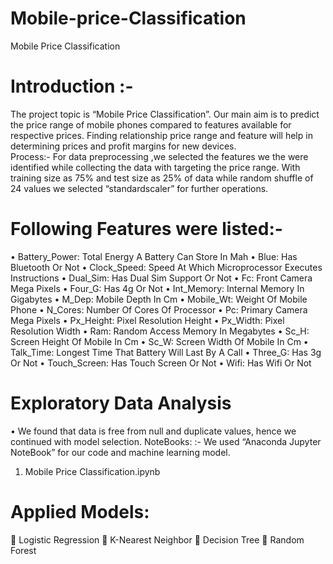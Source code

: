 # Mobile-price-Classification
Mobile Price Classification

# Introduction :-
The project topic is “Mobile Price Classification”. Our main aim is to predict the price range of mobile phones compared to features available for respective prices. Finding relationship price range and feature will help in determining prices and profit margins for new devices.  
Process:- For data preprocessing ,we selected the features we the were identified while collecting the data with targeting the price range. With training size as 75% and test size as 25% of data while random shuffle of 24 values we selected “standardscaler” for further operations.

# Following Features were listed:-
•	Battery_Power: Total Energy A Battery Can Store In Mah
•	Blue: Has Bluetooth Or Not
•	Clock_Speed: Speed At Which Microprocessor Executes Instructions
•	Dual_Sim: Has Dual Sim Support Or Not
•	Fc: Front Camera Mega Pixels
•	Four_G: Has 4g Or Not
•	Int_Memory: Internal Memory In Gigabytes
•	M_Dep: Mobile Depth In Cm
•	Mobile_Wt: Weight Of Mobile Phone
•	N_Cores: Number Of Cores Of Processor
•	Pc: Primary Camera Mega Pixels
•	Px_Height: Pixel Resolution Height
•	Px_Width: Pixel Resolution Width
•	Ram: Random Access Memory In Megabytes
•	Sc_H: Screen Height Of Mobile In Cm
•	Sc_W: Screen Width Of Mobile In Cm
•	Talk_Time: Longest Time That Battery Will Last By A Call
•	Three_G: Has 3g Or Not
•	Touch_Screen: Has Touch Screen Or Not
•	Wifi: Has Wifi Or Not
  
  # Exploratory Data Analysis
•	We found that data is free from null and duplicate values, hence we continued with model selection.
NoteBooks: :- We used “Anaconda Jupyter NoteBook” for our code and machine learning model.
1)	Mobile Price Classification.ipynb
 
# Applied Models:
	Logistic Regression
	K-Nearest Neighbor
	Decision Tree
	Random Forest
